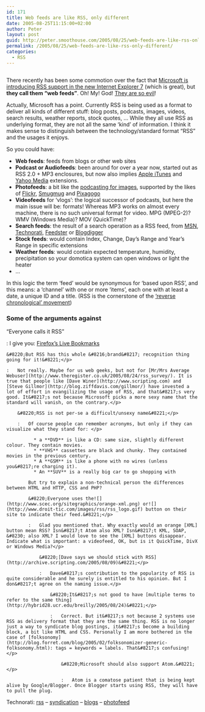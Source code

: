 ```yaml
---
id: 171
title: Web feeds are like RSS, only different
date: 2005-08-25T11:15:00+02:00
author: Peter
layout: post
guid: http://peter.smoothouse.com/2005/08/25/web-feeds-are-like-rss-only-different/
permalink: /2005/08/25/web-feeds-are-like-rss-only-different/
categories:
  - RSS
---
```

<div>
  <img src="http://blog.forret.com/blog/uploaded_images/-WEBFEED-777827.png" border="0" alt="" /><br /> <img src="http://www.forret.com/projects/podcast/button_mp3.gif" border="0" alt="" />
</div>

There recently has been some commotion over the fact that [Microsoft is introducing RSS support in the new Internet Explorer 7](http://www.infoworld.com/article/05/08/15/HNmsrebranding_1.html?source=rss&url=http://www.infoworld.com/article/05/08/15/HNmsrebranding_1.html) (which is great), but **they call them &#8220;web feeds&#8221;**. Oh! My! God! [They are so evil](http://digg.com/technology/Microsoft_Renames_Rss_to_Web_Feeds)!

Actually, Microsoft has a point. Currently RSS is being used as a format to deliver all kinds of different stuff: blog posts, podcasts, images, videos, search results, weather reports, stock quotes, &#8230; While they all use RSS as underlying format, they are not all the same &#8216;kind&#8217; of information. I think it makes sense to distinguish between the technology/standard format &#8220;RSS&#8221; and the usages it enjoys.

So you could have:

  * **Web feeds**: feeds from blogs or other web sites 
  * **Podcast or Audiofeeds**: been around for over a year now, started out as RSS 2.0 + MP3 enclosures, but now also implies [Apple iTunes](http://usefulinc.com/edd/blog/contents/2005/06/28-rss-apple-itunes/read) and [Yahoo Media](http://search.yahoo.com/mrss) extensions. 
  * **Photofeeds**: a bit like the [podcasting for images](http://photofeed.forret.com), supported by the likes of [Flickr](http://www.flickr.com), [Smugmug](http://www.smugmug.com) and [Pixagogo](http://www.pixagogo.com) 
  * **Videofeeds** for &#8216;vlogs&#8217;: the logical successor of podcasts, but here the main issue will be: formats! Whereas MP3 works on almost every machine, there is no such universal format for video. MPG (MPEG-2)? WMV (Windows Media)? MOV (QuickTime)? 
  * **Search feeds**: the result of a search operation as a RSS feed, from [MSN](http://search.msn.com/), [Technorati](http://www.technorati.com), [Feedster](http://www.feedster.com) or [Blogdigger](http://www.blogdigger.com) 
  * **Stock feeds**: would contain Index, Change, Day&#8217;s Range and Year&#8217;s Range in specific extensions 
  * **Weather feeds**: would contain expected temperature, humidity, precipitation so your domotica system can open windows or light the heater 
  * &#8230;

In this logic the term &#8216;feed&#8217; would be synonymous for &#8216;based upon RSS&#8217;, and this means: a &#8216;channel&#8217; with one or more &#8216;items&#8217;, each one with at least a date, a unique ID and a title. (RSS is the cornerstone of the [&#8216;reverse chronological&#8217; movement](http://blog.forret.com/blog/2004/05/organising-my-cd-collection.html))

### Some of the arguments against

&#8220;Everyone calls it RSS&#8221;</p> 
:   I give you: [Firefox&#8217;s Live Bookmarks](http://forevergeek.com/news/microsoft_web_feeds.php)</p> 
    
    &#8220;But RSS has this whole &#8216;brand&#8217; recognition thing going for it!&#8221;</p> 
    
    :   Not really. Maybe for us web geeks, but not for [Mr/Mrs Average Webuser](http://www.theregister.co.uk/2005/08/24/rss_survey/). It is true that people like [Dave Winer](http://www.scripting.com) and [Steve Gillmor](http://blog.ziffdavis.com/gillmor/) have invested a lot of effort in evangilizing the usage of RSS, and that&#8217;s very good. It&#8217;s not because Microsoft picks a more sexy name that the standard will vanish, on the contrary.</p> 
        
        &#8220;RSS is not per-se a difficult/unsexy name&#8221;</p> 
        
        :   Of course people can remember acronyms, but only if they can visualize what they stand for: </p> 
            
              * a **DVD** is like a CD: same size, slightly different colour. They contain movies. 
              * **VHS** cassettes are black and chunky. They contained movies in the previous century. 
              * A **GSM** is like a phone with no wires (unless you&#8217;re charging it). 
              * An **SUV** is a really big car to go shopping with
            
            But try to explain a non-technical person the differences between HTML and HTTP, CSS and PHP?
            
            &#8220;Everyone uses the![](http://www.scec.org/sitegraphics/orange-xml.png) or![](http://www.droit-tic.com/images/rss/rss_logo.gif) button on their site to indicate their feed.&#8221;</p> 
            
            :   Glad you mentioned that. Why exactly would an orange [XML] button mean RSS? Isn&#8217;t Atom also XML? Isn&#8217;t KML, SOAP, &#8230; also XML? I would love to see the [XML] buttons disappear. Indicate what is important: a videofeed, OK, but is it QuickTime, DivX or Windows Media?</p> 
                
                &#8220;[Dave says we should stick with RSS](http://archive.scripting.com/2005/08/09)&#8221;</p> 
                
                :   Dave&#8217;s contribution to the popularity of RSS is quite considerable and he surely is entitled to his opinion. But I don&#8217;t agree on the naming issue.</p> 
                    
                    &#8220;It&#8217;s not good to have [multiple terms to refer to the same thing](http://hybrid28.ucr.edu/breilly/2005/08/24)&#8221;</p> 
                    
                    :   Correct. But it&#8217;s not because 2 systems use RSS as delivery format that they are the same thing. RSS is no longer just a way to syndicate blog postings, it&#8217;s become a building block, a bit like HTML and CSS. Personally I am more bothered in the case of [folksonomy](http://blog.forret.com/blog/2005/02/folksonomizer-generic-folksonomy.html): tags = keywords = labels. That&#8217;s confusing!</p> 
                        
                        &#8220;Microsoft should also support Atom.&#8221;</p> 
                        
                        :   Atom is a comatose patient that is being kept alive by Google/Blogger. Once Blogger starts using RSS, they will have to pull the plug. 

Technorati: <a href="http://technorati.com/tag/rss" rel="tag">rss</a> &#8211; <a href="http://technorati.com/tag/syndication" rel="tag">syndication</a> &#8211; <a href="http://technorati.com/tag/blogs" rel="tag">blogs</a> &#8211; <a href="http://technorati.com/tag/photofeed" rel="tag">photofeed</a>